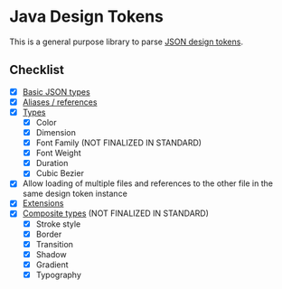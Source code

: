 # Java Design Tokens

This is a general purpose library to parse [JSON design tokens](https://tr.designtokens.org/).

## Checklist

- [X] [Basic JSON types](https://tr.designtokens.org/format/#type-0)
- [X] [Aliases / references](https://tr.designtokens.org/format/#aliases-references)
- [X] [Types](https://tr.designtokens.org/format/#types)
    - [X] Color
    - [X] Dimension
    - [X] Font Family (NOT FINALIZED IN STANDARD)
    - [X] Font Weight
    - [X] Duration
    - [X] Cubic Bezier
- [X] Allow loading of multiple files and references to the other file in the same design token instance
- [X] [Extensions](https://tr.designtokens.org/format/#extensions)
- [X] [Composite types](https://tr.designtokens.org/format/#composite-types) (NOT FINALIZED IN STANDARD)
  - [X] Stroke style
  - [X] Border
  - [X] Transition
  - [X] Shadow
  - [X] Gradient
  - [X] Typography